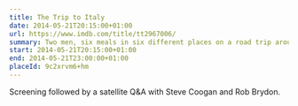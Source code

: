 ```yaml
---
title: The Trip to Italy
date: 2014-05-21T20:15:00+01:00
url: https://www.imdb.com/title/tt2967006/
summary: Two men, six meals in six different places on a road trip around Italy. Liguria, Tuscany, Rome, Amalfi and ending in Capri.
start: 2014-05-21T20:15:00+01:00
end: 2014-05-21T23:00:00+01:00
placeId: 9c2xrvm6+hm
---
```

Screening followed by a satellite Q&A with Steve Coogan and Rob Brydon.
